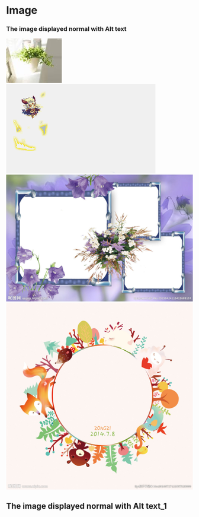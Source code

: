 # Image

### The image displayed normal with Alt text
![Flower](./../Images/Flower.jpg "This is A/t text")
![Gif](../Images/Gif.gif "This is A/t text")
![Jpeg](../Images/Jpeg.jpeg "This is A/t text")
![Png](../Images/Png.png "This is A/t text")
## The image displayed normal with Alt text_1
